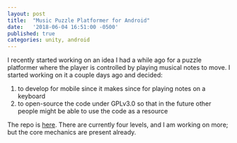 ```yaml
---
layout: post
title:  "Music Puzzle Platformer for Android"
date:   '2018-06-04 16:51:00 -0500'
published: true
categories: unity, android
---
```


I recently started working on an idea I had a while ago for a puzzle platformer where the player is controlled by
playing musical notes to move. I started working on it a couple days ago and decided: 
1) to develop for mobile since it makes since for playing notes on a keyboard
2) to open-source the code under GPLv3.0 so that in the future other people might be able to use the code as a resource

The repo is [here](https://github.com/chutslar/Mobile-Music-Platformer).
There are currently four levels, and I am working on more; but the core mechanics are present already.
